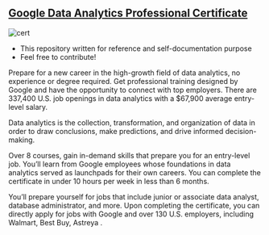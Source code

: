 ## [Google Data Analytics Professional Certificate](https://www.coursera.org/professional-certificates/google-data-analytics)

![cert](https://raw.githubusercontent.com/rajatpayaal/google_data_analytics/blob/master/google-data-analytics.jpg)
&nbsp;

* This repository written for reference and self-documentation purpose
* Feel free to contribute!

Prepare for a new career in the high-growth field of data analytics, no experience or degree required. Get professional training designed by Google and have the opportunity to connect with top employers. There are 337,400 U.S. job openings in data analytics with a $67,900 average entry-level salary.

Data analytics is the collection, transformation, and organization of data in order to draw conclusions, make predictions, and drive informed decision-making. 

Over 8 courses, gain in-demand skills that prepare you for an entry-level job. You’ll learn from Google employees whose foundations in data analytics served as launchpads for their own careers. You can complete the certificate in under 10 hours per week in less than 6 months. 

You’ll prepare yourself for jobs that include junior or associate data analyst, database administrator, and more. Upon completing the certificate, you can directly apply for jobs with Google and over 130 U.S. employers, including Walmart, Best Buy, Astreya .
